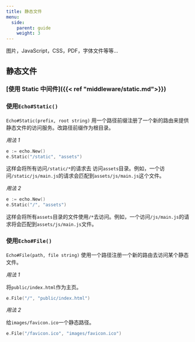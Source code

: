 ```yaml
---
title: 静态文件
menu:
  side:
    parent: guide
    weight: 3
---
```


图片，JavaScript，CSS，PDF，字体文件等等...

## 静态文件

### [使用 Static 中间件]({{< ref "middleware/static.md">}})

### 使用`Echo#Static()`

`Echo#Static(prefix, root string)` 用一个路径前缀注册了一个新的路由来提供静态文件的访问服务。改路径前缀作为根目录。

*用法 1*

```go
e := echo.New()
e.Static("/static", "assets")
```

这样会将所有访问`/static/*`的请求去 访问`assets`目录。例如，一个访问`/static/js/main.js`的请求会匹配到`assets/js/main.js`这个文件。

*用法 2*

```go
e := echo.New()
e.Static("/", "assets")
```

这样会将所有`assets`目录的文件使用`/*`去访问。例如，一个访问`/js/main.js`的请求将会匹配到`assets/js/main.js`文件。

### 使用`Echo#File()`

`Echo#File(path, file string)` 使用一个路径注册一个新的路由去访问某个静态文件。

*用法 1*

将`public/index.html`作为主页。

```go
e.File("/", "public/index.html")
```

*用法 2*

给`images/favicon.ico`一个静态路径。

```go
e.File("/favicon.ico", "images/favicon.ico")
```
